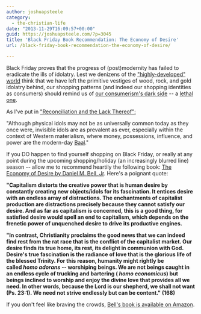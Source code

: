 ```yaml
---
author: joshuapsteele
category:
  - the-christian-life
date: "2013-11-29T16:09:57+00:00"
guid: https://joshuapsteele.com/?p=3045
title: 'Black Friday Book Recommendation: The Economy of Desire'
url: /black-friday-book-recommendation-the-economy-of-desire/

---
```

Black Friday proves that the progress of (post)modernity has failed to eradicate the ills of idolatry. Lest we denizens of the ["highly-developed" world](http://en.wikipedia.org/wiki/List_of_countries_by_Human_Development_Index) think that we have left the primitive vestiges of wood, rock, and gold idolatry behind, our shopping patterns (and indeed our shopping identities as consumers) should remind us of [our consumerism's dark side](http://www.bbc.co.uk/news/blogs-trending-25153350) \-\- a [lethal one](http://blackfridaydeathcount.com/).

As I've put in ["Reconciliation and the Lack Thereof":](/reconciliation-and-the-lack-thereof/)

"Although physical idols may not be as universally common today as they once were, invisible idols are as prevalent as ever, especially within the context of Western materialism, where money, possessions, influence, and power are the modern-day [Baal](http://en.wikipedia.org/wiki/Baal)."

If you DO happen to find yourself shopping on Black Friday, or really at any point during the upcoming shopping/holiday (an increasingly blurred line) season -- allow me to recommend heartily the following book: [The Economy of Desire by Daniel M. Bell, Jr](http://bakerpublishinggroup.com/books/the-economy-of-desire/283830). Here's a poignant quote:

**"Capitalism distorts the creative power that is human desire by constantly creating new objects/idols for its fascination. It entices desire with an endless array of distractions. The enchantments of capitalist production are distractions precisely because they cannot satisfy our desire. And as far as capitalism is concerned, this is a good thing, for satisfied desire would spell an end to capitalism, which depends on the frenetic power of unquenched desire to drive its productive engines.**

**"In contrast, Christianity proclaims the good news that we can indeed find rest from the rat race that is the conflict of the capitalist market. Our desire finds its true home, its rest, its delight in communion with God. Desire's true fascination is the radiance of love that is the glorious life of the blessed Trinity. For this reason, humanity might rightly be called _homo adorans_ \-\- worshiping beings. We are not beings caught in an endless cycle of trucking and bartering ( _homo economicus_) but beings inclined to worship and enjoy the divine love that provides all we need. In other words, because the Lord is our shepherd, we shall not want (Ps. 23:1). We need not strive endlessly but can be content." (168)**

If you don't feel like braving the crowds, [Bell's book is available on Amazon](http://www.amazon.com/Economy-Desire-The-Christianity-Capitalism/dp/0801035732).
